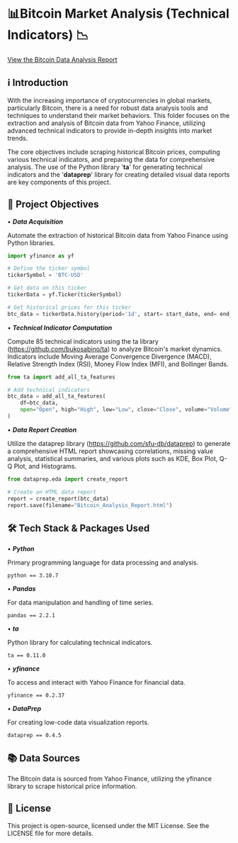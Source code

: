 # 📊Bitcoin Market Analysis (Technical Indicators) 📉


[View the Bitcoin Data Analysis Report](./Reports/btc_technical_analysis_report.html)

## ℹ️ __Introduction__

With the increasing importance of cryptocurrencies in global markets, particularly Bitcoin, there is a need for robust data analysis tools and techniques to understand their market behaviors. This folder focuses on the extraction and analysis of Bitcoin data from Yahoo Finance, utilizing advanced technical indicators to provide in-depth insights into market trends.

The core objectives include scraping historical Bitcoin prices, computing various technical indicators, and preparing the data for comprehensive analysis. The use of the Python library '__ta__' for generating technical indicators and the '__dataprep__' library for creating detailed visual data reports are key components of this project.


## 🎯 __Project Objectives__


• __*Data Acquisition*__

Automate the extraction of historical Bitcoin data from Yahoo Finance using Python libraries.

```python
import yfinance as yf

# Define the ticker symbol
tickerSymbol = 'BTC-USD'

# Get data on this ticker
tickerData = yf.Ticker(tickerSymbol)

# Get historical prices for this ticker
btc_data = tickerData.history(period='1d', start= start_date, end= end_date)
```

• __*Technical Indicator Computation*__

Compute 85 technical indicators using the ta library (https://github.com/bukosabino/ta) to analyze Bitcoin's market dynamics. Indicators include Moving Average Convergence Divergence (MACD), Relative Strength Index (RSI), Money Flow Index (MFI), and Bollinger Bands.

```python
from ta import add_all_ta_features

# Add technical indicators
btc_data = add_all_ta_features(
    df=btc_data,
    open="Open", high="High", low="Low", close="Close", volume="Volume"
)
```

• __*Data Report Creation*__

Utilize the dataprep library (https://github.com/sfu-db/dataprep) to generate a comprehensive HTML report showcasing correlations, missing value analysis, statistical summaries, and various plots such as KDE, Box Plot, Q-Q Plot, and Histograms.

```python
from dataprep.eda import create_report

# Create an HTML data report
report = create_report(btc_data)
report.save(filename="Bitcoin_Analysis_Report.html")
```

## 🛠 __Tech Stack & Packages Used__

• __*Python*__

Primary programming language for data processing and analysis.

```
python == 3.10.7
```

• __*Pandas*__

For data manipulation and handling of time series.

```
pandas == 2.2.1
```

• __*ta*__

Python library for calculating technical indicators.

```
ta == 0.11.0
```

• __*yfinance*__

To access and interact with Yahoo Finance for financial data.

```
yfinance == 0.2.37
```

• __*DataPrep*__

For creating low-code data visualization reports.

```
dataprep == 0.4.5
```

## 📚 __Data Sources__

The Bitcoin data is sourced from Yahoo Finance, utilizing the yfinance library to scrape historical price information.

## 📄 __License__

This project is open-source, licensed under the MIT License. See the LICENSE file for more details.
